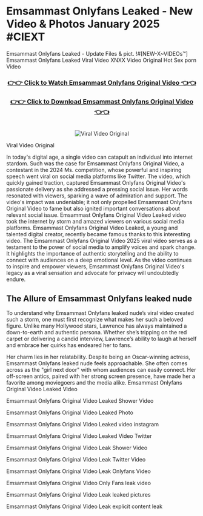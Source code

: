 # Emsammast Onlyfans Leaked - New Video & Photos January 2025 #CIEXT

Emsammast Onlyfans Leaked - Update Files & pict. !#[NEW-X~VIDEOs™] Emsammast Onlyfans Leaked Viral Video XNXX Video Original Hot Sex porn Video
<br>
<div align="center">
<h3><a href="https://links2leaks.com?utm_source=emsammast&utm_medium=gitlong" rel="nofollow">👉👉 Click to Watch Emsammast Onlyfans Original Video 👈👈</a></h3>
<h3><a href="https://links2leaks.com?utm_source=emsammast&utm_medium=gitlong" rel="nofollow">👉👉 Click to Download Emsammast Onlyfans Original Video 👈👈</a></h3>
<br>
<a href="https://links2leaks.com?utm_source=emsammast&utm_medium=gitlong" rel="nofollow"><img src="https://i.ibb.co/Gkj2r4b/banner.png" alt="Viral Video Original" style="max-width: 100%; display: inline-block;" data-target="animated-image.originalImage"></a>
</div>

Viral Video Original

In today's digital age, a single video can catapult an individual into internet stardom. Such was the case for Emsammast Onlyfans Original Video, a contestant in the 2024 Ms. competition, whose powerful and inspiring speech went viral on social media platforms like Twitter.
The video, which quickly gained traction, captured Emsammast Onlyfans Original Video's passionate delivery as she addressed a pressing social issue. Her words resonated with viewers, sparking a wave of admiration and support. The video's impact was undeniable; it not only propelled Emsammast Onlyfans Original Video to fame but also ignited important conversations about relevant social issue.
Emsammast Onlyfans Original Video Leaked video took the internet by storm and amazed viewers on various social media platforms. Emsammast Onlyfans Original Video Leaked, a young and talented digital creator, recently became famous thanks to this interesting video.
The Emsammast Onlyfans Original Video 2025 viral video serves as a testament to the power of social media to amplify voices and spark change. It highlights the importance of authentic storytelling and the ability to connect with audiences on a deep emotional level. As the video continues to inspire and empower viewers, Emsammast Onlyfans Original Video's legacy as a viral sensation and advocate for privacy will undoubtedly endure.

<h2>The Allure of Emsammast Onlyfans leaked nude</h2>


To understand why Emsammast Onlyfans leaked nude’s viral video created such a storm, one must first recognize what makes her such a beloved figure. Unlike many Hollywood stars, Lawrence has always maintained a down-to-earth and authentic persona. Whether she’s tripping on the red carpet or delivering a candid interview, Lawrence’s ability to laugh at herself and embrace her quirks has endeared her to fans.

Her charm lies in her relatability. Despite being an Oscar-winning actress, Emsammast Onlyfans leaked nude feels approachable. She often comes across as the "girl next door" with whom audiences can easily connect. Her off-screen antics, paired with her strong screen presence, have made her a favorite among moviegoers and the media alike.
Emsammast Onlyfans Original Video Leaked Video

Emsammast Onlyfans Original Video Leaked Shower Video

Emsammast Onlyfans Original Video Leaked Photo

Emsammast Onlyfans Original Video Leaked video instagram

Emsammast Onlyfans Original Video Leaked Video Twitter

Emsammast Onlyfans Original Video Leak Shower Video

Emsammast Onlyfans Original Video Leak Twitter Video

Emsammast Onlyfans Original Video Leak Onlyfans Video

Emsammast Onlyfans Original Video Only Fans leak video

Emsammast Onlyfans Original Video Leak leaked pictures

Emsammast Onlyfans Original Video Leak explicit content leak